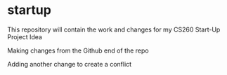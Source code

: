 # startup
This repository will contain the work and changes for my CS260
Start-Up Project Idea 

Making changes from the Github end of the repo

Adding another change to create a conflict
